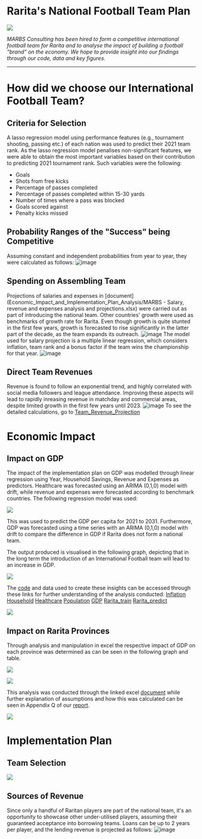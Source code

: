 # Rarita's National Football Team Plan

![](Images/Marbs%20Consulting.png)

_MARBS Consulting has been hired to form a competitive international football team for Rarita and to analyse the impact of
building a football “brand” on the economy. We hope to provide insight into our findings through our code, data and key figures._

---

# How did we choose our International Football Team?

## Criteria for Selection
A lasso regression model using performance features (e.g., tournament shooting, passing etc.) of each nation was used to predict their 2021 team rank. As the lasso regression model penalises non-significant features, we were able to obtain the most important variables based on their contribution to predicting 2021 tournament rank. Such variables were the following:
- Goals
- Shots from free kicks
- Percentage of passes completed 
- Percentage of passes completed within 15-30 yards
- Number of times where a pass was blocked
- Goals scored against 
- Penalty kicks missed 


## Probability Ranges of the "Success" being Competitive

Assuming constant and independent probabilities from year to year, they were calculated as follows:
![image](https://user-images.githubusercontent.com/102939582/162353720-439c4d18-5484-4d2b-9150-02f39005e750.png)


## Spending on Assembling Team
Projections of salaries and expenses in [document](Economic_Impact_and_Implementation_Plan_Analysis/MARBS - Salary, revenue and expenses analysis and projections.xlsx) were carried out as part of introducing the national team. Other countries' growth were used as benchmarks of growth rate for Rarita. Even though growth is quite stunted in the first few years, growth is forecasted to rise significantly in the latter part of the decade, as the team expands its outreach.
![image](https://user-images.githubusercontent.com/102939582/162355978-0c9e29c5-8326-4c57-bc0b-61be66226716.png)
The model used for salary projection is a multiple linear regression, which considers inflation, team rank and a bonus factor if the team wins the championship for that year.
![image](https://user-images.githubusercontent.com/102939582/162356375-73927009-6edc-459f-beba-45850ca48c06.png)


## Direct Team Revenues
Revenue is found to follow an exponential trend, and highly correlated with social media followers and league attendance. Improving these aspects will lead to rapidly inreasing revenue in matchday and commercial areas, despite limited growth in the first few years until 2023.
![image](https://user-images.githubusercontent.com/102939582/162356164-a29a9085-3625-4f77-8e37-70559a83a5ab.png)
To see the detailed calculations, go to [Team_Revenue_Projection](Economic_Impact_and_Implementation_Plan_Analysis/'MARBS%20-%20Salary,%20revenue%20and%20expenses%20analysis%20and%20projections.xlsx')

# Economic Impact

## Impact on GDP

The impact of the implementation plan on GDP was modelled through linear regression using Year, Household Savings, Revenue and Expenses as predictors. Healthcare was forecasted using an ARIMA (0,1,0) model with drift, while revenue and expenses were forecasted according to benchmark countries. The following regression model was used:

![](Images/GDP_reg_equation.png)

This was used to predict the GDP per capita for 2021 to 2031. Furthermore, GDP was forecasted using a time series with an ARIMA (0,1,0) model with drift to compare the difference in GDP if Rarita does not form a national team. 

The output produced is visualised in the following graph, depicting that in the long term the introduction of an International Football team will lead to an increase in GDP. 

![](Images/GDP_comparison.png)


The [code](Economic_Impact_Code.ipynb) and data used to create these insights can be accessed through these links for further understanding of the analysis conducted: [Inflation](Economic_Impact_Data/Inflation.csv)  [Household](Economic_Impact_Data/Household.csv)  [Healthcare](Economic_Impact_Data/Healthcare.csv)  [Population](Economic_Impact_Data/Population.csv)  [GDP](Economic_Impact_Data/GDP.csv)  [Rarita_train](Economic_Impact_Data/Rarita_train.csv) [Rarita_predict](Economic_Impact_Data/Rarita_predict.csv) 

![](gifs/goal.gif)


## Impact on Rarita Provinces

Through analysis and manipulation in excel the respective impact of GDP on each province was determined as can be seen in the following graph and table. 

![](Images/GDP_per_province.png)

![](Images/GDP_per_province_table.png)

This analysis was conducted through the linked excel [document](Economic_Impact_and_Implementation_Plan_Analysis/Rarita_GDP_Economic_Impact.xlsx) while further explanation of assumptions and how this was calculated can be seen in Appendix Q of our [report](MARBS-Rarita-FSA-League-Report-2022.pdf).

![](gifs/soccer_funny.gif)

# Implementation Plan

## Team Selection

![](Images/Final_Team_Selection.png)

## Sources of Revenue
Since only a handful of Raritan players are part of the national team, it's an opportunity to showcase other under-utilised players, assuming their guaranteed acceptance into borrowing teams. Loans can be up to 2 years per player, and the lending revenue is projected as follows:
![image](https://user-images.githubusercontent.com/102939582/162356659-332dbe49-fed9-458e-8b4c-34c2dae93b07.png)
